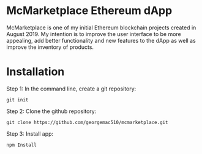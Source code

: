 <h1>McMarketplace Ethereum dApp</h1>

McMarketplace is one of my initial Ethereum blockchain projects created in August 2019.  My intention is to improve the user interface to be more appealing, add better functionality and new features to the dApp as well as improve the inventory of products.  

<h1>Installation</h1>

Step 1: In the command line, create a git repository:

    git init

Step 2: Clone the github repository:

    git clone https://github.com/georgemac510/mcmarketplace.git

Step 3: Install app:

    npm Install
